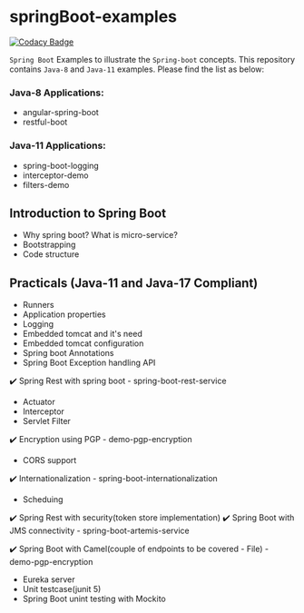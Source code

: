 # springBoot-examples

[![Codacy Badge](https://api.codacy.com/project/badge/Grade/8d0c93cf30dd45fd929209f6971ba008)](https://app.codacy.com/app/kodtodya/spring-boot-examples?utm_source=github.com&utm_medium=referral&utm_content=kodtodya/spring-boot-examples&utm_campaign=Badge_Grade_Dashboard)

`Spring Boot` Examples to illustrate the `Spring-boot` concepts. This repository contains `Java-8` and `Java-11` examples. Please find the list as below:

### Java-8 Applications:
- angular-spring-boot
- restful-boot

### Java-11 Applications:
- spring-boot-logging
- interceptor-demo
- filters-demo


## Introduction to Spring Boot
- Why spring boot? What is micro-service?
- Bootstrapping
- Code structure

## Practicals (Java-11 and Java-17 Compliant)
- Runners
- Application properties
- Logging
- Embedded tomcat and it's need
- Embedded tomcat configuration
- Spring boot Annotations
- Spring Boot Exception handling API

:heavy_check_mark: Spring Rest with spring boot - spring-boot-rest-service
- Actuator
- Interceptor
- Servlet Filter

:heavy_check_mark: Encryption using PGP - demo-pgp-encryption
- CORS support

:heavy_check_mark: Internationalization - spring-boot-internationalization
- Scheduing

:heavy_check_mark: Spring Rest with security(token store implementation)
:heavy_check_mark: Spring Boot with JMS connectivity - spring-boot-artemis-service

:heavy_check_mark: Spring Boot with Camel(couple of endpoints to be covered - File) - demo-pgp-encryption
- Eureka server
- Unit testcase(junit 5)
- Spring Boot unint testing with Mockito

